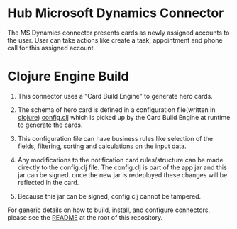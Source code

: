 # Hub Microsoft Dynamics Connector

The MS Dynamics connector presents cards as newly assigned accounts to the user. User can take actions like create a task, appointment and phone call for this assigned account.

# Clojure Engine Build

1. This connector uses a "Card Build Engine" to generate hero cards.

2. The schema of hero card is defined in a configuration file(written in [clojure](https://clojure.org/)) [config.clj](/src/main/resources/config.clj) which is picked up by the Card Build Engine at runtime to generate the cards.

3. This configuration file can have business rules like selection of the fields, filtering, sorting and calculations on the input data.

4. Any modifications to the notification card rules/structure can be made directly to the config.clj file. The config.clj is part of the app jar and this jar can be signed. once the new jar is redeployed these changes will be reflected in the card.

5. Because this jar can be signed, config.clj cannot be tampered. 

For generic details on how to build, install, and configure connectors, please see the [README](https://github.com/vmware/connectors-workspace-one/blob/master/README.md) at the root of this repository.
